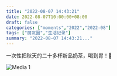 ```yaml
---
title: "2022-08-07 14:43:21"
date: 2022-08-07T10:00:00+08:00
draft: false
categories: ["moments","2022","2022-08"]
tags: ["朋友圈","生活记录"]
summary: "2022-08-07 14:43:21..."
---
```


一次性把秋天的二十多杯新品奶茶，喝到胃！🤩
​

![Media 1](/Moments/photos/2022-08-07/202208071443210.jpg)

